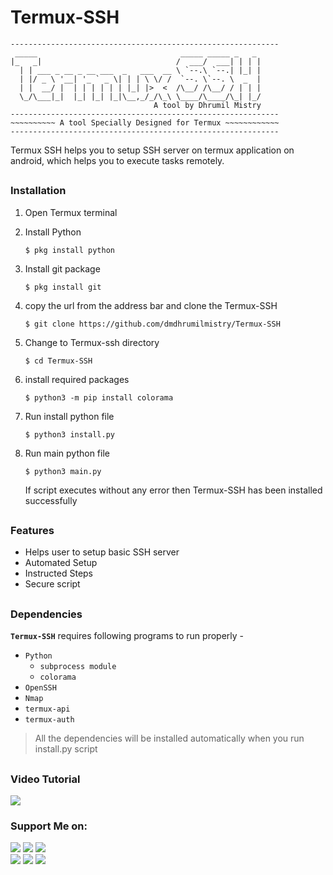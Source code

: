 <!-- Termux-SSH -->


# Termux-SSH
```
------------------------------------------------------------
 _____                                _____ _____ _   _ 
|_   _|                              /  ___/  ___| | | |
  | | ___ _ __ _ __ ___  _   ___  __ \ `--.\ `--.| |_| |
  | |/ _ \ '__| '_ ` _ \| | | \ \/ /  `--. \`--. \  _  |
  | |  __/ |  | | | | | | |_| |>  <  /\__/ /\__/ / | | |
  \_/\___|_|  |_| |_| |_|\__,_/_/\_\ \____/\____/\_| |_/
                                A tool by Dhrumil Mistry
------------------------------------------------------------
~~~~~~~~~~ A tool Specially Designed for Termux ~~~~~~~~~~~~
------------------------------------------------------------
```
Termux SSH helps you to setup SSH server on termux application on android, which helps you to execute tasks remotely.

## 

### Installation

1. Open Termux terminal

2. Install Python
   ```
   $ pkg install python
   ```

3. Install git package
   ```
   $ pkg install git
   ```
   
4. copy the url from the address bar and clone the Termux-SSH
   ```
   $ git clone https://github.com/dmdhrumilmistry/Termux-SSH
   ```
   
5. Change to Termux-ssh directory
   ```
   $ cd Termux-SSH
   ```
   
6. install required packages
   ```
   $ python3 -m pip install colorama
   ```
   
7. Run install python file
   ```
   $ python3 install.py
   ```

8. Run main python file
   ```
   $ python3 main.py
   ```
   
   If script executes without any error then Termux-SSH has been installed successfully
  
##


### Features

   - Helps user to setup basic SSH server
   - Automated Setup
   - Instructed Steps
   - Secure script

##


### Dependencies

   **`Termux-SSH`** requires following programs to run properly -
   - `Python`
      - `subprocess module`
      - `colorama`
   - `OpenSSH`
   - `Nmap`
   - `termux-api`
   - `termux-auth`
   
   > All the dependencies will be installed automatically when you run install.py script
  
  
  ##
  
  ### Video Tutorial
  
  <a href = "https://www.youtube.com/watch?v=V_m3vHmOY3c" target = "_blank"><img src = "https://img.shields.io/badge/YouTube%20Video-For%20video%20click%20here-bd2c00"></a><br>
  
  ### Support Me on:
  
  <p align ="left">
    <a href = "https://github.com/dmdhrumilmistry" target="_blank"><img src = "https://img.shields.io/badge/Github-dmdhrumilmistry-333"></a>
    <a href = "https://www.instagram.com/dmdhrumilmistry/" target="_blank"><img src = "https://img.shields.io/badge/Instagram-dmdhrumilmistry-833ab4"></a>
    <a href = "https://twitter.com/dmdhrumilmistry" target="_blank"><img src = "https://img.shields.io/badge/Twitter-dmdhrumilmistry-4078c0"></a><br>
    <a href = "https://dhrumilmistrywrites.blogspot.com/" target="_blank"><img src = "https://img.shields.io/badge/YouTube-Dhrumil%20Mistry-critical"></a>
    <a href = "https://www.youtube.com/channel/UChbjrRvbzgY3BIomUI55XDQ" target="_blank"><img src = "https://img.shields.io/badge/Blog-Dhrumil%20Mistry-bd2c00"></a>
    <a href = "https://www.linkedin.com/in/dhrumil-mistry-312966192/" target="_blank"><img src = "https://img.shields.io/badge/LinkedIn-Dhrumil%20Mistry-4078c0"></a><br>
    
   </p>
  
